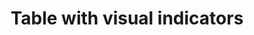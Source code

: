 ---
title: Table with visual indicators
layout: design-pattern
category: Tables
permalink: ui-patterns/tables/table-with-visual-indicators/
design-pattern-type: mobile

what: >
 A table containing sparklines, icons and other visual elements representing information.

why: >
 To recognise and compare the information quickly on a table. 

do: >
 * Use visual indicators, only if it enhances the table data.

 * Use icons only if they are necessary and recognisable.

 * Use more space for the visual indicators, let the content breathe.

dont: >
 * Overload the table with too many visual elements.

 * Use icons unless these are needed.

 * It is not an overview plus details, the graphs are particular to each row.

tags: >
 Summary, big data, graphs, table, content, data, bars, lines, list, sparklines.

---